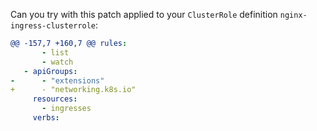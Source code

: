 Can you try with this patch applied to your `ClusterRole` definition `nginx-ingress-clusterrole`:

```yaml
@@ -157,7 +160,7 @@ rules:
       - list
       - watch
   - apiGroups:
-      - "extensions"
+      - "networking.k8s.io"
     resources:
       - ingresses
     verbs:
```

